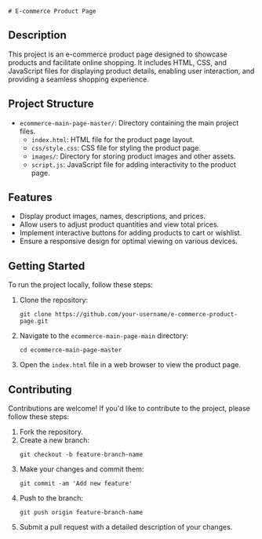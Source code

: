     # E-commerce Product Page

## Description
This project is an e-commerce product page designed to showcase products and facilitate online shopping. It includes HTML, CSS, and JavaScript files for displaying product details, enabling user interaction, and providing a seamless shopping experience.

## Project Structure
- `ecommerce-main-page-master/`: Directory containing the main project files.
  - `index.html`: HTML file for the product page layout.
  - `css/style.css`: CSS file for styling the product page.
  - `images/`: Directory for storing product images and other assets.
  - `script.js`: JavaScript file for adding interactivity to the product page.

## Features
- Display product images, names, descriptions, and prices.
- Allow users to adjust product quantities and view total prices.
- Implement interactive buttons for adding products to cart or wishlist.
- Ensure a responsive design for optimal viewing on various devices.

## Getting Started
To run the project locally, follow these steps:
1. Clone the repository:
    ```
    git clone https://github.com/your-username/e-commerce-product-page.git
    ```
2. Navigate to the `ecommerce-main-page-main` directory:
    ```
    cd ecommerce-main-page-master
    ```
3. Open the `index.html` file in a web browser to view the product page.

## Contributing
Contributions are welcome! If you'd like to contribute to the project, please follow these steps:
1. Fork the repository.
2. Create a new branch:
    ```
    git checkout -b feature-branch-name
    ```
3. Make your changes and commit them:
    ```
    git commit -am 'Add new feature'
    ```
4. Push to the branch:
    ```
    git push origin feature-branch-name
    ```
5. Submit a pull request with a detailed description of your changes.
